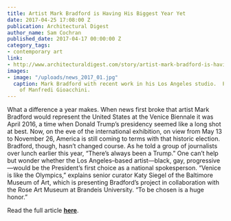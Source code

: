 ```yaml
---
title: Artist Mark Bradford is Having His Biggest Year Yet
date: 2017-04-25 17:08:00 Z
publication: Architectural Digest
author_name: Sam Cochran
published_date: 2017-04-17 00:00:00 Z
category_tags:
- contemporary art
link:
- http://www.architecturaldigest.com/story/artist-mark-bradford-is-having-his-biggest-year-yet
images:
- image: "/uploads/news_2017_01.jpg"
  caption: Mark Bradford with recent work in his Los Angeles studio.  Photo courtesy
    of Manfredi Gioacchini.
---
```


What a difference a year makes. When news first broke that artist Mark Bradford would represent the United States at the Venice Biennale it was April 2016, a time when Donald Trump’s presidency seemed like a long shot at best. Now, on the eve of the international exhibition, on view from May 13 to November 26, America is still coming to terms with that historic election. Bradford, though, hasn’t changed course. As he told a group of journalists over lunch earlier this year, “There’s always been a Trump.” One can’t help but wonder whether the Los Angeles–based artist—black, gay, progressive—would be the President’s first choice as a national spokesperson. “Venice is like the Olympics,” explains senior curator Katy Siegel of the Baltimore Museum of Art, which is presenting Bradford’s project in collaboration with the Rose Art Museum at Brandeis University. “To be chosen is a huge honor.”

Read the full article **[here](http://www.architecturaldigest.com/story/artist-mark-bradford-is-having-his-biggest-year-yet)**.